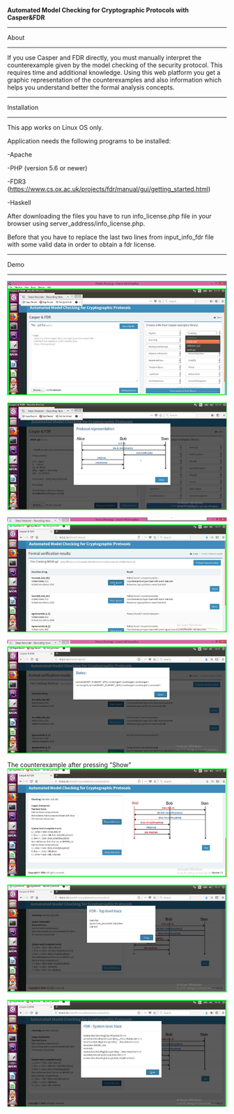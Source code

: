 
<b>Automated Model Checking for Cryptographic Protocols with Casper&FDR</b>

************
About
************
If you use Casper and FDR directly, you must manually interpret the counterexample given by the model checking of the security protocol. This requires time and additional knowledge. Using this web platform you get a graphic representation of the counterexamples and also  information which helps you understand better the formal analysis concepts.

************
Installation
************
This app works on Linux OS only.


Application needs the following programs to be installed: 


-Apache  


-PHP (version 5.6 or newer)


-FDR3 (https://www.cs.ox.ac.uk/projects/fdr/manual/gui/getting_started.html)


-Haskell 


After downloading the files you have to run info_license.php file in your browser using server_address/info_license.php.

Before that you have to replace the last two lines from input_info_fdr file with some valid data in order to obtain a fdr license.
************
Demo
************
![Choose a protocol from Casper Library](images/choose_protocol.png)


![](images/protocol_representation.png)


![](images/press_check_protocol_from_library.png)


![](images/states.png)

The counterexample after pressing "Show"
![](images/counterexample.png)


![](images/fdr_top_level_trace.png)


![](images/fdr_system_level_trace.png)

